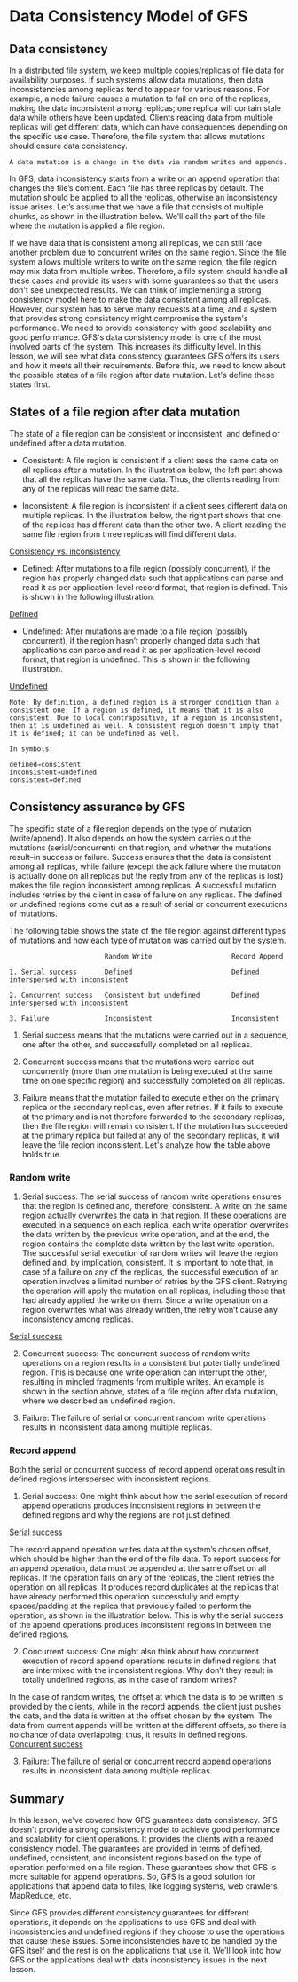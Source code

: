 # Data Consistency Model of GFS
## Data consistency
In a distributed file system, we keep multiple copies/replicas of file data for availability purposes. If such systems allow data mutations, then data inconsistencies among replicas tend to appear for various reasons. For example, a node failure causes a mutation to fail on one of the replicas, making the data inconsistent among replicas; one replica will contain stale data while others have been updated. Clients reading data from multiple replicas will get different data, which can have consequences depending on the specific use case. Therefore, the file system that allows mutations should ensure data consistency.

```
A data mutation is a change in the data via random writes and appends.
```

In GFS, data inconsistency starts from a write or an append operation that changes the file’s content. Each file has three replicas by default. The mutation should be applied to all the replicas, otherwise an inconsistency issue arises. Let’s assume that we have a file that consists of multiple chunks, as shown in the illustration below. We’ll call the part of the file where the mutation is applied a file region.

If we have data that is consistent among all replicas, we can still face another problem due to concurrent writes on the same region. Since the file system allows multiple writers to write on the same region, the file region may mix data from multiple writes. Therefore, a file system should handle all these cases and provide its users with some guarantees so that the users don't see unexpected results. We can think of implementing a strong consistency model here to make the data consistent among all replicas. However, our system has to serve many requests at a time, and a system that provides strong consistency might compromise the system's performance. We need to provide consistency with good scalability and good performance. GFS's data consistency model is one of the most involved parts of the system. This increases its difficulty level. In this lesson, we will see what data consistency guarantees GFS offers its users and how it meets all their requirements. Before this, we need to know about the possible states of a file region after data mutation. Let's define these states first.


## States of a file region after data mutation
The state of a file region can be consistent or inconsistent, and defined or undefined after a data mutation.

- Consistent: A file region is consistent if a client sees the same data on all replicas after a mutation. In the illustration below, the left part shows that all the replicas have the same data. Thus, the clients reading from any of the replicas will read the same data.

- Inconsistent: A file region is inconsistent if a client sees different data on multiple replicas. In the illustration below, the right part shows that one of the replicas has different data than the other two. A client reading the same file region from three replicas will find different data.

[Consistency vs. inconsistency](./vs.jpg)

- Defined: After mutations to a file region (possibly concurrent), if the region has properly changed data such that applications can parse and read it as per application-level record format, that region is defined. This is shown in the following illustration.

[Defined](./defined)

- Undefined: After mutations are made to a file region (possibly concurrent), if the region hasn’t properly changed data such that applications can parse and read it as per application-level record format, that region is undefined. This is shown in the following illustration.

[Undefined](./undefined)

```
Note: By definition, a defined region is a stronger condition than a consistent one. If a region is defined, it means that it is also consistent. Due to local contrapositive, if a region is inconsistent, then it is undefined as well. A consistent region doesn't imply that it is defined; it can be undefined as well.

In symbols:

defined⇒consistent
inconsistent⇒undefined
consistent⇏defined
```

## Consistency assurance by GFS
The specific state of a file region depends on the type of mutation (write/append). It also depends on how the system carries out the mutations (serial/concurrent) on that region, and whether the mutations result–in success or failure. Success ensures that the data is consistent among all replicas, while failure (except the ack failure where the mutation is actually done on all replicas but the reply from any of the replicas is lost) makes the file region inconsistent among replicas. A successful mutation includes retries by the client in case of failure on any replicas. The defined or undefined regions come out as a result of serial or concurrent executions of mutations.

The following table shows the state of the file region against different types of mutations and how each type of mutation was carried out by the system.

```
                        Random Write                    Record Append

1. Serial success       Defined                         Defined interspersed with inconsistent

2. Concurrent success   Consistent but undefined        Defined interspersed with inconsistent

3. Failure              Inconsistent                    Inconsistent

```
1. Serial success means that the mutations were carried out in a sequence, one after the other, and successfully completed on all replicas.

2. Concurrent success means that the mutations were carried out concurrently (more than one mutation is being executed at the same time on one specific region) and successfully completed on all replicas.

3. Failure means that the mutation failed to execute either on the primary replica or the secondary replicas, even after retries. If it fails to execute at the primary and is not therefore forwarded to the secondary replicas, then the file region will remain consistent. If the mutation has succeeded at the primary replica but failed at any of the secondary replicas, it will leave the file region inconsistent.
Let's analyze how the table above holds true.

### Random write
1. Serial success: The serial success of random write operations ensures that the region is defined and, therefore, consistent. A write on the same region actually overwrites the data in that region. If these operations are executed in a sequence on each replica, each write operation overwrites the data written by the previous write operation, and at the end, the region contains the complete data written by the last write operation. The successful serial execution of random writes will leave the region defined and, by implication, consistent. It is important to note that, in case of a failure on any of the replicas, the successful execution of an operation involves a limited number of retries by the GFS client. Retrying the operation will apply the mutation on all replicas, including those that had already applied the write on them. Since a write operation on a region overwrites what was already written, the retry won’t cause any inconsistency among replicas.

[Serial success](./random_write_serial_success)

2. Concurrent success: The concurrent success of random write operations on a region results in a consistent but potentially undefined region. This is because one write operation can interrupt the other, resulting in mingled fragments from multiple writes. An example is shown in the section above, states of a file region after data mutation, where we described an undefined region.

3. Failure: The failure of serial or concurrent random write operations results in inconsistent data among multiple replicas.
### Record append
Both the serial or concurrent success of record append operations result in defined regions interspersed with inconsistent regions.

1. Serial success: One might think about how the serial execution of record append operations produces inconsistent regions in between the defined regions and why the regions are not just defined.

[Serial success](./record_append_serial_suucess)

The record append operation writes data at the system’s chosen offset, which should be higher than the end of the file data. To report success for an append operation, data must be appended at the same offset on all replicas. If the operation fails on any of the replicas, the client retries the operation on all replicas. It produces record duplicates at the replicas that have already performed this operation successfully and empty spaces/padding at the replica that previously failed to perform the operation, as shown in the illustration below. This is why the serial success of the append operations produces inconsistent regions in between the defined regions.

2. Concurrent success: One might also think about how concurrent execution of record append operations results in defined regions that are intermixed with the inconsistent regions. Why don’t they result in totally undefined regions, as in the case of random writes?

In the case of random writes, the offset at which the data is to be written is provided by the clients, while in the record appends, the client just pushes the data, and the data is written at the offset chosen by the system. The data from current appends will be written at the different offsets, so there is no chance of data overlapping; thus, it results in defined regions.
[Concurrent success](./record_append_concurrent_suucess)


3. Failure: The failure of serial or concurrent record append operations results in inconsistent data among multiple replicas.
## Summary
In this lesson, we’ve covered how GFS guarantees data consistency. GFS doesn't provide a strong consistency model to achieve good performance and scalability for client operations. It provides the clients with a relaxed consistency model. The guarantees are provided in terms of defined, undefined, consistent, and inconsistent regions based on the type of operation performed on a file region. These guarantees show that GFS is more suitable for append operations. So, GFS is a good solution for applications that append data to files, like logging systems, web crawlers, MapReduce, etc.

Since GFS provides different consistency guarantees for different operations, it depends on the applications to use GFS and deal with inconsistencies and undefined regions if they choose to use the operations that cause these issues. Some inconsistencies have to be handled by the GFS itself and the rest is on the applications that use it. We’ll look into how GFS or the applications deal with data inconsistency issues in the next lesson.
